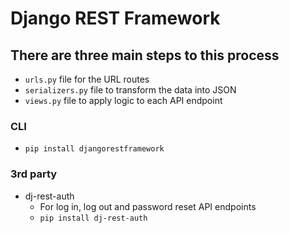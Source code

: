 # Django REST Framework

## There are three main steps to this process
* `urls.py` file for the URL routes
* `serializers.py` file to transform the data into JSON
* `views.py` file to apply logic to each API endpoint

### CLI
* `pip install djangorestframework`

### 3rd party
* dj-rest-auth
    * For log in, log out and password reset API endpoints
    * `pip install dj-rest-auth`
